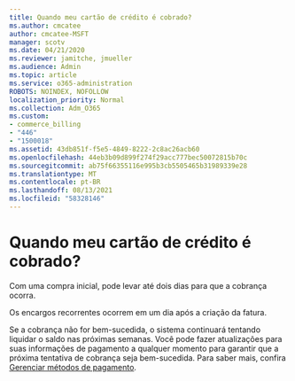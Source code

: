 ```yaml
---
title: Quando meu cartão de crédito é cobrado?
ms.author: cmcatee
author: cmcatee-MSFT
manager: scotv
ms.date: 04/21/2020
ms.reviewer: jamitche, jmueller
ms.audience: Admin
ms.topic: article
ms.service: o365-administration
ROBOTS: NOINDEX, NOFOLLOW
localization_priority: Normal
ms.collection: Adm_O365
ms.custom:
- commerce_billing
- "446"
- "1500018"
ms.assetid: 43db851f-f5e5-4849-8222-2c8ac26acb60
ms.openlocfilehash: 44eb3b09d899f274f29acc777bec50072815b70c
ms.sourcegitcommit: ab75f66355116e995b3cb5505465b31989339e28
ms.translationtype: MT
ms.contentlocale: pt-BR
ms.lasthandoff: 08/13/2021
ms.locfileid: "58328146"
---
```

# <a name="when-is-my-credit-card-charged"></a>Quando meu cartão de crédito é cobrado?

Com uma compra inicial, pode levar até dois dias para que a cobrança ocorra.
  
Os encargos recorrentes ocorrem em um dia após a criação da fatura.
  
Se a cobrança não for bem-sucedida, o sistema continuará tentando liquidar o saldo nas próximas semanas. Você pode fazer atualizações para suas informações de pagamento a qualquer momento para garantir que a próxima tentativa de cobrança seja bem-sucedida. Para saber mais, confira [Gerenciar métodos de pagamento](https://docs.microsoft.com/microsoft-365/commerce/billing-and-payments/manage-payment-methods).